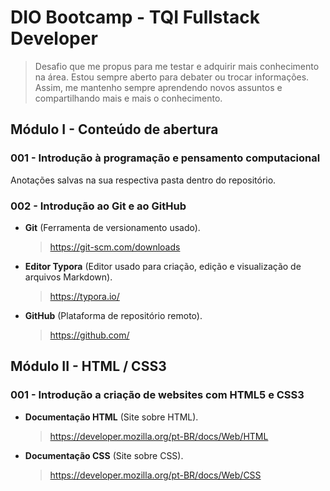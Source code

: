 # DIO Bootcamp - TQI Fullstack Developer

> Desafio que me propus para me testar e adquirir mais conhecimento na área. Estou sempre aberto para debater ou trocar informações. Assim, me mantenho sempre aprendendo novos assuntos e compartilhando mais e mais o conhecimento.

## Módulo I - Conteúdo de abertura

### 001 - Introdução à programação e pensamento computacional

Anotações salvas na sua respectiva pasta dentro do repositório.

### 002 - Introdução ao Git e ao GitHub

* **Git** (Ferramenta de versionamento usado).
    
    > https://git-scm.com/downloads

* **Editor Typora** (Editor usado para criação, edição e visualização de arquivos Markdown).

    > https://typora.io/

* **GitHub** (Plataforma de repositório remoto).

    > https://github.com/

## Módulo II - HTML / CSS3

### 001 - Introdução a criação de websites com HTML5 e CSS3

* **Documentação HTML** (Site sobre HTML).

    > https://developer.mozilla.org/pt-BR/docs/Web/HTML

* **Documentação CSS** (Site sobre CSS).

    > https://developer.mozilla.org/pt-BR/docs/Web/CSS
